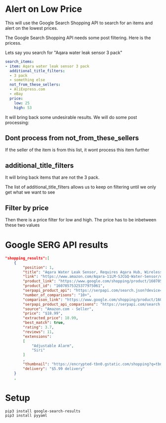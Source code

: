 # Alert on Low Price

This will use the Google Search Shopping API to search for an items and alert on the lowest prices.

The Google Search Shopping API needs some post filtering.  Here is the pricess.

Lets say you search for "Aqara water leak sensor 3 pack"

```yaml
search_items:
- item: Aqara water leak sensor 3 pack
  additional_title_filters:
  - 3 pack
  - something else
  not_from_these_sellers:
  - AliExpress.com
  - eBay
  price:
    low: 25
    high: 53
```

It will bring back some undesirable results.  We will do some post processing:

## Dont process from not_from_these_sellers
If the seller of the item is from this list, it wont process this item further


## additional_title_filters
It will bring back items that are not the 3 pack.

The list of additional_title_filters allows us to keep on filtering until we only
get what we want to see

## Filter by price
Then there is a price filter for low and high.  The price has to be inbetween these two
values

# Google SERG API results
```json
"shopping_results":[
    {
        "position": 1,
        "title": "Aqara Water Leak Sensor, Requires Aqara Hub, Wireless Water Leak Detector ...",
        "link": "https://www.amazon.com/Aqara-11LM-SJCGQ-Water-Sensor/dp/B07D39MSZS?source=ps-sl-shoppingads-lpcontext&ref_=fplfs&psc=1&smid=A35PXP61BJ01A2",
        "product_link": "https://www.google.com/shopping/product/16070575325377975061?gl=us",
        "product_id": "16070575325377975061",
        "serpapi_product_api": "https://serpapi.com/search.json?device=desktop&engine=google_product&gl=us&google_domain=google.com&hl=en&location=United+States&product_id=16070575325377975061",
        "number_of_comparisons": "10+",
        "comparison_link": "https://www.google.com/shopping/product/16070575325377975061/offers?hl=en&gl=us&uule=w+CAIQICINVW5pdGVkIFN0YXRlcw&q=aqara+water+leak+sensor&prds=eto:7824488265108361142_0,pid:256602637212884877,rsk:PC_15591572458261802167&sa=X&ved=0ahUKEwi6mOye99uFAxXwkK8BHUnACxQQ3q4ECP0J",
        "serpapi_product_api_comparisons": "https://serpapi.com/search.json?engine=google_product&filter=eto%3A7824488265108361142_0%2Cpid%3A256602637212884877%2Crsk%3APC_15591572458261802167&gl=us&offers=1&product_id=16070575325377975061&sa=X&uule=w+CAIQICINVW5pdGVkIFN0YXRlcw&ved=0ahUKEwi6mOye99uFAxXwkK8BHUnACxQQ3q4ECP0J",
        "source": "Amazon.com - Seller",
        "price": "$18.99",
        "extracted_price": 18.99,
        "best_match": true,
        "rating": 3.7,
        "reviews": 11,
        "extensions":
        [
            "Adjustable Alarm",
            "Siri"
        ]
        ,
        "thumbnail": "https://encrypted-tbn0.gstatic.com/shopping?q=tbn:ANd9GcQUhBxkP3xIg3RNHb0DdL-UCmEtmcC5rtCXy2wa2HQ1H7qS9C43XyiKU15apUfBsYP5A0zHuEW8e3btTNEHmPNBU0SUYmXxwyuu91X81lbj&usqp=CAE",
        "delivery": "$5.99 delivery"
    }
    ,
```

# Setup
```
pip3 install google-search-results
pip3 install pyyaml
```